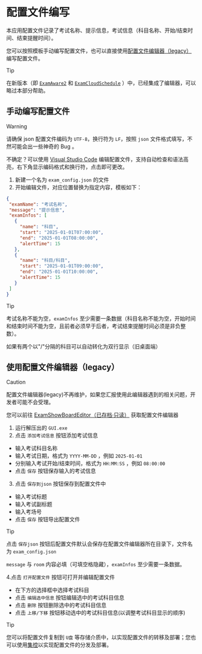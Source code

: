 # 配置文件编写

本应用配置文件记录了考试名称、提示信息，考试信息（科目名称、开始/结束时间、结束提醒时间）。

您可以按照模板手动编写配置文件，也可以直接使用[配置文件编辑器（legacy）](https://github.com/ExamAware/DSZExamShowBoardEditor/releases/latest)编写配置文件。

> [!tip]
>
> 在新版本（即 [`ExamAware2`](https://github.com/ExamAware/ExamAware2) 和 [`ExamCloudSchedule`](https://github.com/ExamAware/ExamCloudSchedule) ）中，已经集成了编辑器，可以略过本部分帮助。

## 手动编写配置文件   
> [!warning]
>
> 请确保 json 配置文件编码为 `UTF-8`，换行符为 `LF`，按照 `json` 文件格式填写，不然可能会出一些神奇的 Bug 。
>
> 不确定？可以使用 [Visual Studio Code](https://code.visualstudio.com/) 编辑配置文件，支持自动检查和语法高亮，右下角显示编码格式和换行符，点击即可更改。

 1. 新建一个名为 `exam_config.json` 的文件
 2. 开始编辑文件，对应位置替换为指定内容，模板如下：
 ```json
{
  "examName": "考试名称",
  "message": "提示信息",
  "examInfos": [
    {
      "name": "科目",
      "start": "2025-01-01T07:00:00",
      "end": "2025-01-01T08:00:00",
      "alertTime": 15
    },
    {
      "name": "科目/科目",
      "start": "2025-01-01T09:00:00",
      "end": "2025-01-01T10:00:00",
      "alertTime": 15
    }
  ]
}
```    

> [!tip]
>
> 考试名称不能为空，`examInfos` 至少需要一条数据（科目名称不能为空，开始时间和结束时间不能为空，且前者必须早于后者，考试结束提醒时间必须是非负整数）。
>
> 如果有两个以"/"分隔的科目可以自动转化为双行显示（旧桌面端）

## 使用配置文件编辑器（legacy）

> [!caution]
>
> 配置文件编辑器(legacy)不再维护，如果您汇报使用此编辑器遇到的相关问题，开发者可能不会受理。

您可以前往 [ExamShowBoardEditor（已存档·只读）](https://github.com/ExamAware/DSZExamShowBoardEditor/releases/latest) 获取配置文件编辑器

1. 运行解压出的 `GUI.exe`
2. 点击 `添加考试信息` 按钮添加考试信息
  - 输入考试科目名称
  - 输入考试日期，格式为 `YYYY-MM-DD` ，例如 `2025-01-01`
  - 分别输入考试开始/结束时间，格式为 `HH:MM:SS` ，例如 `08:00:00`
  - 点击 `保存` 按钮保存输入的考试信息
3. 点击 `保存到json` 按钮保存到配置文件中
  - 输入考试标题
  - 输入考试副标题
  - 输入考场号
  - 点击 `保存` 按钮导出配置文件

> [!tip]
>
> 点击 `保存json` 按钮后配置文件默认会保存在配置文件编辑器所在目录下，文件名为 `exam_config.json`
>
> `message` 与 `room` 内容必填（可填空格隐藏），`examInfos` 至少需要一条数据。

4.点击 `打开配置文件` 按钮可打开并编辑配置文件
  - 在下方的选择框中选择考试科目
  - 点击 `编辑选中信息` 按钮编辑选中的考试科目信息
  - 点击 `删除` 按钮删除选中的考试科目信息
  - 点击 `上移/下移` 按钮移动选中的考试科目信息(以调整考试科目显示的顺序)

> [!tip]   
>
>您可以将配置文件复制到 `U盘` 等存储介质中，以实现配置文件的转移及部署；您也可以使用[集控](../management/index.md)以实现配置文件的分发及部署。